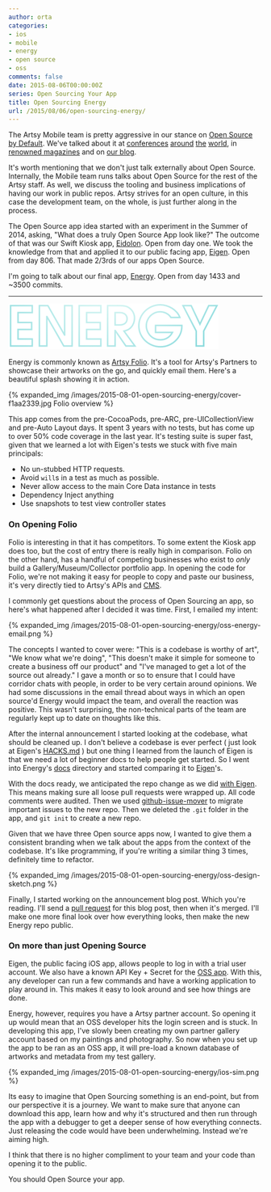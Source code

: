 ```yaml
---
author: orta
categories:
- ios
- mobile
- energy
- open source
- oss
comments: false
date: 2015-08-06T00:00:00Z
series: Open Sourcing Your App
title: Open Sourcing Energy
url: /2015/08/06/open-sourcing-energy/
---
```


The Artsy Mobile team is pretty aggressive in our stance on [Open Source by Default](http://code.dblock.org/2015/02/09/becoming-open-source-by-default.html). We've talked about it at [conferences](https://www.youtube.com/watch?v=2DvDeEZ0NDw&spfreload=10) [around](https://www.youtube.com/watch?v=SjjvnrqDjpM) [the](https://www.youtube.com/watch?v=zPbLYWmLPow) [world](https://speakerdeck.com/orta/ios-at-artsy), in [renowned magazines](http://www.objc.io/issues/22-scale/artsy) and on [our blog](http://artsy.github.io/blog/2015/04/28/how-we-open-sourced-eigen/).

It's worth mentioning that we don't just talk externally about Open Source. Internally, the Mobile team runs talks about Open Source for the rest of the Artsy staff. As well, we discuss the tooling and business implications of having our work in public repos. Artsy strives for an open culture, in this case the development team, on the whole, is just further along in the process.

The Open Source app idea started with an experiment in the Summer of 2014, asking, "What does a truly Open Source App look like?" The outcome of that was our Swift Kiosk app, [Eidolon](https://github.com/artsy/eidolon/). Open from day one. We took the knowledge from that and applied it to our public facing app, [Eigen](https://github.com/artsy/eigen/). Open from day 806. That made 2/3rds of our apps Open Source.

I'm going to talk about our final app, [Energy](https://github.com/artsy/energy). Open from day 1433 and ~3500 commits.

<!--more-->

----------------

![ENERGY](/images/2015-08-01-open-sourcing-energy/ENERGY.png)

Energy is commonly known as [Artsy Folio](http://folio.artsy.net). It's a tool for Artsy's Partners to showcase their artworks on the go, and quickly email them. Here's a beautiful splash showing it in action.

{% expanded_img /images/2015-08-01-open-sourcing-energy/cover-f1aa2339.jpg Folio overview %}

This app comes from the pre-CocoaPods, pre-ARC, pre-UICollectionView and pre-Auto Layout days. It spent 3 years with no tests, but has come up to over 50% code coverage in the last year. It's testing suite is super fast, given that we learned a lot with Eigen's tests we stuck with five main principals:

* No un-stubbed HTTP requests.
* Avoid `will`s in a test as much as possible.
* Never allow access to the main Core Data instance in tests
* Dependency Inject anything
* Use snapshots to test view controller states

### On Opening Folio

Folio is interesting in that it has competitors. To some extent the Kiosk app does too, but the cost of entry there is really high in comparison. Folio on the other hand, has a handful of competing businesses who exist to _only_ build a Gallery/Museum/Collector portfolio app. In opening the code for Folio, we're not making it easy for people to copy and paste our business, it's very directly tied to Artsy's APIs and [CMS](http://www.dylanfareed.com/projects/artsy-cms/).

I commonly get questions about the process of Open Sourcing an app, so here's what happened after I decided it was time. First, I emailed my intent:

{% expanded_img /images/2015-08-01-open-sourcing-energy/oss-energy-email.png %}

The concepts I wanted to cover were: "This is a codebase is worthy of art", "We know what we're doing", "This doesn't make it simple for someone to create a business off our product" and "I've managed to get a lot of the source out already." I gave a month or so to ensure that I could have corridor chats with people, in order to be very certain around opinions. We had some discussions in the email thread about ways in which an open source'd Energy would impact the team, and overall the reaction was positive. This wasn't surprising, the non-technical parts of the team are regularly kept up to date on thoughts like this.

After the internal announcement I started looking at the codebase, what should be cleaned up. I don't believe a codebase is ever perfect ( just look at Eigen's [HACKS.md](https://raw.githubusercontent.com/artsy/eigen/3f29f61f2b96f516e9ecf407818b82911b268694/HACKS.md) ) but one thing I learned from the launch of Eigen is that we need a lot of beginner docs to help people get started. So I went into Energy's [docs](https://github.com/artsy/energy/tree/master/docs) directory and started comparing it to [Eigen](https://github.com/artsy/eigen/tree/master/docs)'s.

With the docs ready, we anticipated the repo change as we did [with Eigen](/blog/2015/04/28/how-we-open-sourced-eigen/). This means making sure all loose pull requests were wrapped up. All code comments were audited. Then we used [github-issue-mover](https://github.com/google/github-issue-mover) to migrate important issues to the new repo. Then we deleted the `.git` folder in the app, and `git init` to create a new repo.

Given that we have three Open source apps now, I wanted to give them a consistent branding when we talk about the apps from the context of the codebase. It's like programming, if you're writing a similar thing 3 times, definitely time to refactor.

{% expanded_img /images/2015-08-01-open-sourcing-energy/oss-design-sketch.png %}

Finally, I started working on the announcement blog post. Which you're reading. I'll send a [pull request](https://github.com/artsy/artsy.github.com/pull/119) for this blog post, then when it's merged. I'll make one more final look over how everything looks, then make the new Energy repo public.

### On more than just Opening Source

Eigen, the public facing iOS app, allows people to log in with a trial user account. We also have a known API Key + Secret for the [OSS app](https://github.com/artsy/eigen/blob/master/Makefile#L41-L42). With this, any developer can run a few commands and have a working application to play around in. This makes it easy to look around and see how things are done.

Energy, however, requires you have a Artsy partner account. So opening it up would mean that an OSS developer hits the login screen and is stuck. In developing this app, I've slowly been creating my own partner gallery account based on my paintings and photography. So now when you set up the app to be ran as an OSS app, it will pre-load a known database of artworks and metadata from my test gallery.

{% expanded_img /images/2015-08-01-open-sourcing-energy/ios-sim.png %}

Its easy to imagine that Open Sourcing something is an end-point, but from our perspective it is a journey. We want to make sure that anyone can download this app, learn how and why it's structured and then run through the app with a debugger to get a deeper sense of how everything connects. Just releasing the code would have been underwhelming. Instead we're aiming high.

I think that there is no higher compliment to your team and your code than opening it to the public.

You should Open Source your app.
